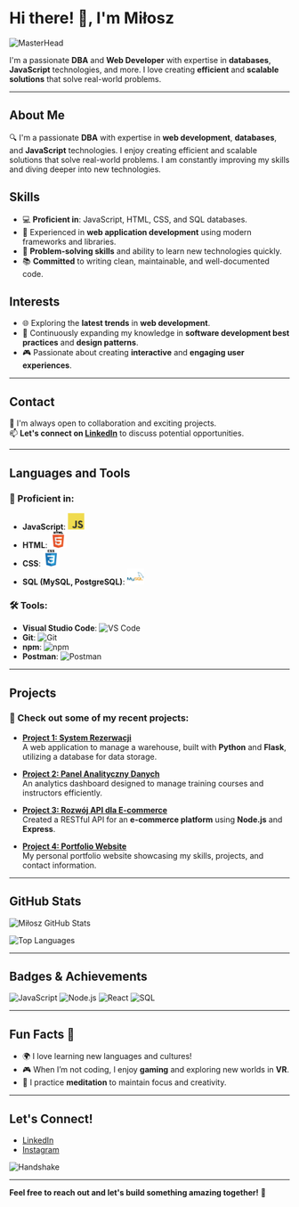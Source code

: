 # Hi there! 👋, I'm Miłosz

![MasterHead](https://user-images.githubusercontent.com/74038190/212749447-bfb7e725-6987-49d9-ae85-2015e3e7cc41.gif)

I'm a passionate **DBA** and **Web Developer** with expertise in **databases**, **JavaScript** technologies, and more. I love creating **efficient** and **scalable solutions** that solve real-world problems.

---

## About Me
🔍 I'm a passionate **DBA** with expertise in **web development**, **databases**, and **JavaScript** technologies. I enjoy creating efficient and scalable solutions that solve real-world problems. I am constantly improving my skills and diving deeper into new technologies.

## Skills
- 💻 **Proficient in**: JavaScript, HTML, CSS, and SQL databases.
- 🌟 Experienced in **web application development** using modern frameworks and libraries.
- 🚀 **Problem-solving skills** and ability to learn new technologies quickly.
- 📚 **Committed** to writing clean, maintainable, and well-documented code.

## Interests
- 🌐 Exploring the **latest trends** in **web development**.
- 🧠 Continuously expanding my knowledge in **software development best practices** and **design patterns**.
- 🎮 Passionate about creating **interactive** and **engaging user experiences**.

---

## Contact

🤝 I'm always open to collaboration and exciting projects.  
📫 **Let's connect on [LinkedIn](https://www.linkedin.com/in/mi%C5%82osz-kordzi%C5%84ski-a85947254)** to discuss potential opportunities.

---

## Languages and Tools

### 🧠 Proficient in:


- **JavaScript**: <img src="https://raw.githubusercontent.com/devicons/devicon/master/icons/javascript/javascript-original.svg" alt="JavaScript" width="30" height="30">
- **HTML**: <img src="https://raw.githubusercontent.com/devicons/devicon/master/icons/html5/html5-original-wordmark.svg" alt="HTML5" width="30" height="30">
- **CSS**: <img src="https://raw.githubusercontent.com/devicons/devicon/master/icons/css3/css3-original-wordmark.svg" alt="CSS3" width="30" height="30">
- **SQL (MySQL, PostgreSQL)**: <img src="https://raw.githubusercontent.com/devicons/devicon/master/icons/mysql/mysql-original-wordmark.svg" alt="MySQL" width="30" height="30">


### 🛠 Tools:
- **Visual Studio Code**: ![VS Code](https://img.shields.io/badge/-VS%20Code-0078d4?style=flat&logo=visualstudiocode)
- **Git**: ![Git](https://img.shields.io/badge/-Git-F05032?style=flat&logo=git)
- **npm**: ![npm](https://img.shields.io/badge/-npm-CB3837?style=flat&logo=npm)
- **Postman**: ![Postman](https://img.shields.io/badge/-Postman-FF6C37?style=flat&logo=postman)

---

## Projects

### 🚀 Check out some of my recent projects:

- **[Project 1: System Rezerwacji](https://github.com/milekv/system_rezerwacji)**  
  A web application to manage a warehouse, built with **Python** and **Flask**, utilizing a database for data storage.

- **[Project 2: Panel Analityczny Danych](https://github.com/milekv/firma-szkoleniowa)**  
  An analytics dashboard designed to manage training courses and instructors efficiently.

- **[Project 3: Rozwój API dla E-commerce](https://github.com/milekv/ecommerce-api)**  
  Created a RESTful API for an **e-commerce platform** using **Node.js** and **Express**.

- **[Project 4: Portfolio Website](https://github.com/milekv/milekv.github.io)**  
  My personal portfolio website showcasing my skills, projects, and contact information.

---

## GitHub Stats

![Miłosz GitHub Stats](https://github-readme-stats.vercel.app/api?username=milekv&show_icons=true&hide_title=true&count_private=true&theme=radical)

![Top Languages](https://github-readme-stats.vercel.app/api/top-langs/?username=milekv&layout=compact&theme=radical)

---

## Badges & Achievements

![JavaScript](https://img.shields.io/badge/JavaScript-ES6%20Support-yellow?style=flat&logo=javascript)
![Node.js](https://img.shields.io/badge/Node.js-14.x%20LTS-green?style=flat&logo=node.js)
![React](https://img.shields.io/badge/React-18.x-blue?style=flat&logo=react)
![SQL](https://img.shields.io/badge/MySQL-%2011.x-red?style=flat&logo=mysql)

---

## Fun Facts 🎉

- 🌍 I love learning new languages and cultures!
- 🎮 When I’m not coding, I enjoy **gaming** and exploring new worlds in **VR**.
- 🧘 I practice **meditation** to maintain focus and creativity.

---

## Let's Connect!

- [LinkedIn](https://www.linkedin.com/in/mi%C5%82osz-kordzi%C5%84ski-a85947254)
- [Instagram](https://instagram.com/milekgym)

![Handshake](https://media.giphy.com/media/Lrn1k1yOyaUz0/giphy.gif)

---

**Feel free to reach out and let's build something amazing together!** 🚀
